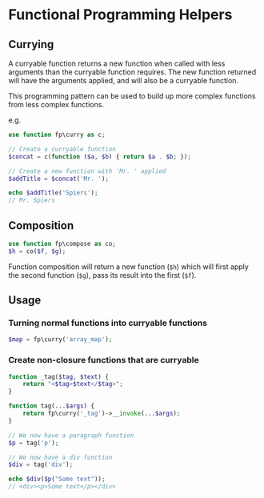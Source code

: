 # Functional Programming Helpers

## Currying

A curryable function returns a new function when called with less arguments than the curryable function requires.
The new function returned will have the arguments applied, and will also be a curryable function.

This programming pattern can be used to build up more complex functions from less complex functions.

e.g.

```php
use function fp\curry as c;

// Create a curryable function
$concat = c(function ($a, $b) { return $a . $b; });

// Create a new function with 'Mr. ' applied
$addTitle = $concat('Mr. ');

echo $addTitle('Spiers');
// Mr. Spiers
```

## Composition

```php
use function fp\compose as co;
$h = co($f, $g);
```

Function composition will return a new function (`$h`) which will first apply the second function (`$g`), pass its
result into the first (`$f`).

## Usage

### Turning normal functions into curryable functions

```php
$map = fp\curry('array_map');
```

### Create non-closure functions that are curryable

```php
function _tag($tag, $text) {
    return "<$tag>$text</$tag>";
}

function tag(...$args) {
    return fp\curry('_tag')->__invoke(...$args);
}

// We now have a paragraph function
$p = tag('p');

// We now have a div function
$div = tag('div');

echo $div($p("Some text"));
// <div><p>Some text</p></div>
```